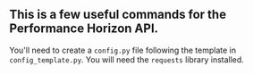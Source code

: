 This is a few useful commands for the Performance Horizon API.
--
You'll need to create a `config.py` file following the template in `config_template.py`. You will need the `requests` library installed. 
